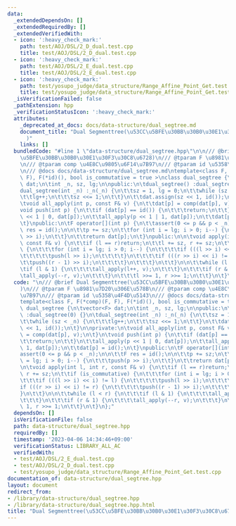 ```yaml
---
data:
  _extendedDependsOn: []
  _extendedRequiredBy: []
  _extendedVerifiedWith:
  - icon: ':heavy_check_mark:'
    path: test/AOJ/DSL/2_D_dual.test.cpp
    title: test/AOJ/DSL/2_D_dual.test.cpp
  - icon: ':heavy_check_mark:'
    path: test/AOJ/DSL/2_E_dual.test.cpp
    title: test/AOJ/DSL/2_E_dual.test.cpp
  - icon: ':heavy_check_mark:'
    path: test/yosupo_judge/data_structure/Range_Affine_Point_Get.test.cpp
    title: test/yosupo_judge/data_structure/Range_Affine_Point_Get.test.cpp
  _isVerificationFailed: false
  _pathExtension: hpp
  _verificationStatusIcon: ':heavy_check_mark:'
  attributes:
    _deprecated_at_docs: docs/data-structure/dual_segtree.md
    document_title: "Dual Segmenttree(\u53CC\u5BFE\u30BB\u30B0\u30E1\u30F3\u30C8\u6728\
      )"
    links: []
  bundledCode: "#line 1 \"data-structure/dual_segtree.hpp\"\n\n/// @brief Dual Segmenttree(\u53CC\
    \u5BFE\u30BB\u30B0\u30E1\u30F3\u30C8\u6728)\n/// @tparam F \u8981\u7D20\u306E\u578B\
    \n/// @tparam comp \u4E8C\u9805\u6F14\u7B97\n/// @tparam id \u5358\u4F4D\u5143\
    \n/// @docs docs/data-structure/dual_segtree.md\ntemplate<class F, F(*comp)(F,\
    \ F), F(*id)(), bool is_commutative = true >\nclass dual_segtree {\n\tvector<F>\
    \ dat;\n\tint _n, sz, lg;\n\npublic:\n\tdual_segtree() :dual_segtree(0) {}\n\t\
    dual_segtree(int _n) :_n(_n) {\n\t\tsz = 1, lg = 0;\n\t\twhile (sz < _n) {\n\t\
    \t\tlg++;\n\t\t\tsz <<= 1;\n\t\t}\n\t\tdat.assign(sz << 1, id());\n\t}\n\nprivate:\n\
    \tvoid all_apply(int p, const F& v) {\n\t\tdat[p] = comp(dat[p], v);\n\t}\n\t\
    void push(int p) {\n\t\tif (dat[p] == id()) {\n\t\t\treturn;\n\t\t}\n\t\tall_apply(p\
    \ << 1 | 0, dat[p]);\n\t\tall_apply(p << 1 | 1, dat[p]);\n\t\tdat[p] = id();\n\
    \t}\npublic:\n\tF operator[](int p) {\n\t\tassert(0 <= p && p < _n);\n\n\t\tF\
    \ res = id();\n\n\t\tp += sz;\n\t\tfor (int i = lg; i > 0; i--) {\n\t\t\tpush(p\
    \ >> i);\n\t\t}\n\t\treturn dat[p];\n\t}\npublic:\n\n\tvoid apply(int l, int r,\
    \ const F& v) {\n\t\tif (l == r)return;\n\t\tl += sz, r += sz;\n\t\tif (is_commutative)\
    \ {\n\t\t\tfor (int i = lg; i > 0; i--) {\n\t\t\t\tif (((l >> i) << i) != l) {\n\
    \t\t\t\t\tpush(l >> i);\n\t\t\t\t}\n\t\t\t\tif (((r >> i) << i) != r) {\n\t\t\t\
    \t\tpush((r - 1) >> i);\n\t\t\t\t}\n\t\t\t}\n\t\t}\n\n\t\twhile (l < r) {\n\t\t\
    \tif (l & 1) {\n\t\t\t\tall_apply(l++, v);\n\t\t\t}\n\t\t\tif (r & 1) {\n\t\t\t\
    \tall_apply(--r, v);\n\t\t\t}\n\t\t\tl >>= 1, r >>= 1;\n\t\t}\n\t}\n};\n"
  code: "\n/// @brief Dual Segmenttree(\u53CC\u5BFE\u30BB\u30B0\u30E1\u30F3\u30C8\u6728\
    )\n/// @tparam F \u8981\u7D20\u306E\u578B\n/// @tparam comp \u4E8C\u9805\u6F14\
    \u7B97\n/// @tparam id \u5358\u4F4D\u5143\n/// @docs docs/data-structure/dual_segtree.md\n\
    template<class F, F(*comp)(F, F), F(*id)(), bool is_commutative = true >\nclass\
    \ dual_segtree {\n\tvector<F> dat;\n\tint _n, sz, lg;\n\npublic:\n\tdual_segtree()\
    \ :dual_segtree(0) {}\n\tdual_segtree(int _n) :_n(_n) {\n\t\tsz = 1, lg = 0;\n\
    \t\twhile (sz < _n) {\n\t\t\tlg++;\n\t\t\tsz <<= 1;\n\t\t}\n\t\tdat.assign(sz\
    \ << 1, id());\n\t}\n\nprivate:\n\tvoid all_apply(int p, const F& v) {\n\t\tdat[p]\
    \ = comp(dat[p], v);\n\t}\n\tvoid push(int p) {\n\t\tif (dat[p] == id()) {\n\t\
    \t\treturn;\n\t\t}\n\t\tall_apply(p << 1 | 0, dat[p]);\n\t\tall_apply(p << 1 |\
    \ 1, dat[p]);\n\t\tdat[p] = id();\n\t}\npublic:\n\tF operator[](int p) {\n\t\t\
    assert(0 <= p && p < _n);\n\n\t\tF res = id();\n\n\t\tp += sz;\n\t\tfor (int i\
    \ = lg; i > 0; i--) {\n\t\t\tpush(p >> i);\n\t\t}\n\t\treturn dat[p];\n\t}\npublic:\n\
    \n\tvoid apply(int l, int r, const F& v) {\n\t\tif (l == r)return;\n\t\tl += sz,\
    \ r += sz;\n\t\tif (is_commutative) {\n\t\t\tfor (int i = lg; i > 0; i--) {\n\t\
    \t\t\tif (((l >> i) << i) != l) {\n\t\t\t\t\tpush(l >> i);\n\t\t\t\t}\n\t\t\t\t\
    if (((r >> i) << i) != r) {\n\t\t\t\t\tpush((r - 1) >> i);\n\t\t\t\t}\n\t\t\t\
    }\n\t\t}\n\n\t\twhile (l < r) {\n\t\t\tif (l & 1) {\n\t\t\t\tall_apply(l++, v);\n\
    \t\t\t}\n\t\t\tif (r & 1) {\n\t\t\t\tall_apply(--r, v);\n\t\t\t}\n\t\t\tl >>=\
    \ 1, r >>= 1;\n\t\t}\n\t}\n};"
  dependsOn: []
  isVerificationFile: false
  path: data-structure/dual_segtree.hpp
  requiredBy: []
  timestamp: '2023-04-06 14:34:46+09:00'
  verificationStatus: LIBRARY_ALL_AC
  verifiedWith:
  - test/AOJ/DSL/2_E_dual.test.cpp
  - test/AOJ/DSL/2_D_dual.test.cpp
  - test/yosupo_judge/data_structure/Range_Affine_Point_Get.test.cpp
documentation_of: data-structure/dual_segtree.hpp
layout: document
redirect_from:
- /library/data-structure/dual_segtree.hpp
- /library/data-structure/dual_segtree.hpp.html
title: "Dual Segmenttree(\u53CC\u5BFE\u30BB\u30B0\u30E1\u30F3\u30C8\u6728)"
---
```

